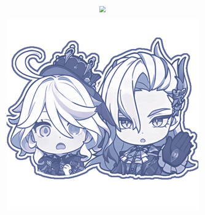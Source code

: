 <div align="center">
 
 ![](https://komarev.com/ghpvc/?username=vampyrumspectrum&abbreviated=true&label=FOLLOWERS&color=626C99)

<picture>
 <source media="(prefers-color-scheme: dark)" srcset=https://github.com/vampyrumspectrum/vampyrumspectrum/blob/main/tumblr_d963a779ed3848556d395c637430353b_4cb8bc2d_500.png>
 <source media="(prefers-color-scheme: light)" srcset=https://github.com/vampyrumspectrum/vampyrumspectrum/blob/main/tumblr_d963a779ed3848556d395c637430353b_4cb8bc2d_500.png>
 <img alt=me+dray  src=https://github.com/vampyrumspectrum/vampyrumspectrum/blob/main/tumblr_d963a779ed3848556d395c637430353b_4cb8bc2d_500.png>
</picture>
</div>
